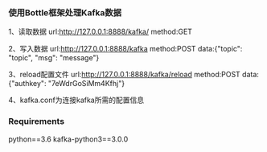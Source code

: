 ### 使用Bottle框架处理Kafka数据
1、读取数据 
    url:http://127.0.0.1:8888/kafka/<topic>
    method:GET
    
2、写入数据
    url:http://127.0.0.1:8888/kafka
    method:POST
    data:{"topic": "topic", "msg": "message"}

3、reload配置文件
    url:http://127.0.0.1:8888/kafka/reload
    method:POST
    data:{"authkey": "7eWdrGoSiMm4Kfhj"}

4、kafka.conf为连接kafka所需的配置信息

### Requirements
python==3.6
kafka-python3==3.0.0
